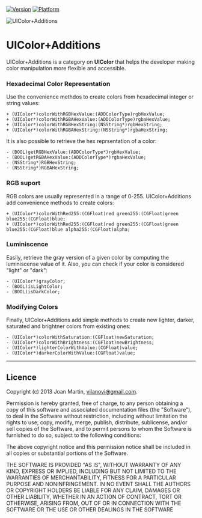  [![Version](https://cocoapod-badges.herokuapp.com/v/UIColor+Additions/badge.png)](http://cocoadocs.org/docsets/UIColor+Additions) 
[![Platform](https://cocoapod-badges.herokuapp.com/p/UIColor+Additions/badge.png)](http://cocoadocs.org/docsets/UIColor+Additions) 

![UIColor+Additions](https://raw.githubusercontent.com/vilanovi/UIColor-Additions/master/UIColorAdditionsLogo.jpg)

UIColor+Additions
=================

UIColor+Additions is a category on **UIColor** that helps the developer making color manipulation more flexible and accessible.

### Hexadecimal Color Representation

Use the convenience methdos to create colors from hexadecimal integer or string values:

    + (UIColor*)colorWithRGBHexValue:(ADDColorType)rgbHexValue;
    + (UIColor*)colorWithRGBAHexValue:(ADDColorType)rgbaHexValue;
    + (UIColor*)colorWithRGBHexString:(NSString*)rgbHexString;
    + (UIColor*)colorWithRGBAHexString:(NSString*)rgbaHexString;

It is also possible to retrieve the hex reprsentation of a color:

    - (BOOL)getRGBHexValue:(ADDColorType*)rgbHexValue;
    - (BOOL)getRGBAHexValue:(ADDColorType*)rgbaHexValue;
    - (NSString*)RGBHexString;
    - (NSString*)RGBAHexString;

### RGB suport

RGB colors are usually represented in a range of 0-255. UIColor+Additions add convenience methods to create colors:

    + (UIColor*)colorWithRed255:(CGFloat)red green255:(CGFloat)green blue255:(CGFloat)blue;
    + (UIColor*)colorWithRed255:(CGFloat)red green255:(CGFloat)green blue255:(CGFloat)blue alpha255:(CGFloat)alpha;

### Luminiscence

Easily, retrieve the gray version of a given color by computing the luminiscense value of it. Also, you can check if your color is considered "light" or "dark":

    - (UIColor*)grayColor;
    - (BOOL)isLightColor;
    - (BOOL)isDarkColor;

### Modifying Colors

Finally, UIColor+Additions add simple methods to create new lighter, darker, saturated and brightner colors from existing ones:

    - (UIColor*)colorWithSaturation:(CGFloat)newSaturation;
    - (UIColor*)colorWithBrightness:(CGFloat)newBrightness;
    - (UIColor*)lighterColorWithValue:(CGFloat)value;
    - (UIColor*)darkerColorWithValue:(CGFloat)value;

---
## Licence ##

Copyright (c) 2013 Joan Martin, vilanovi@gmail.com.

Permission is hereby granted, free of charge, to any person obtaining a copy of this software and associated documentation files (the "Software"), to deal in the Software without restriction, including without limitation the rights to use, copy, modify, merge, publish, distribute, sublicense, and/or sell copies of the Software, and to permit persons to whom the Software is furnished to do so, subject to the following conditions:

The above copyright notice and this permission notice shall be included in all copies or substantial portions of the Software.

THE SOFTWARE IS PROVIDED "AS IS", WITHOUT WARRANTY OF ANY KIND, EXPRESS OR IMPLIED, INCLUDING BUT NOT LIMITED TO THE WARRANTIES OF MERCHANTABILITY, FITNESS FOR A PARTICULAR PURPOSE AND NONINFRINGEMENT. IN NO EVENT SHALL THE AUTHORS OR COPYRIGHT HOLDERS BE LIABLE FOR ANY CLAIM, DAMAGES OR OTHER LIABILITY, WHETHER IN AN ACTION OF CONTRACT, TORT OR OTHERWISE, ARISING FROM, OUT OF OR IN CONNECTION WITH THE SOFTWARE OR THE USE OR OTHER DEALINGS IN THE SOFTWARE
